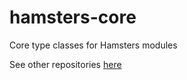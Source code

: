 # hamsters-core

Core type classes for Hamsters modules

See other repositories [here](https://github.com/scala-hamsters)
